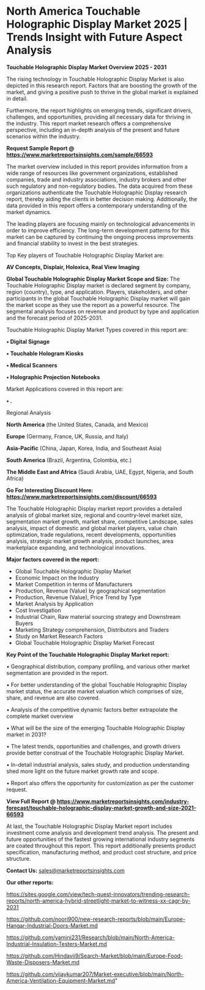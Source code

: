 # North America Touchable Holographic Display Market 2025 | Trends Insight with Future Aspect Analysis

<Strong> Touchable Holographic Display Market Overview 2025 - 2031</strong>

The rising technology in Touchable Holographic Display Market is also depicted in this research report. Factors that are boosting the growth of the market, and giving a positive push to thrive in the global market is explained in detail.

Furthermore, the report highlights on emerging trends, significant drivers, challenges, and opportunities, providing all necessary data for thriving in the industry. This report market research offers a comprehensive perspective, including an in-depth analysis of the present and future scenarios within the industry.

<strong>Request Sample Report @ <a href=https://www.marketreportsinsights.com/sample/66593>https://www.marketreportsinsights.com/sample/66593</a></strong>

The market overview included in this report provides information from a wide range of resources like government organizations, established companies, trade and industry associations, industry brokers and other such regulatory and non-regulatory bodies. The data acquired from these organizations authenticate the Touchable Holographic Display research report, thereby aiding the clients in better decision making. Additionally, the data provided in this report offers a contemporary understanding of the market dynamics.

The leading players are focusing mainly on technological advancements in order to improve efficiency. The long-term development patterns for this market can be captured by continuing the ongoing process improvements and financial stability to invest in the best strategies.

Top Key players of Touchable Holographic Display Market are:

<strong>AV Concepts, Displair, Holoxica, Real View Imaging</strong>

<strong><b>Global Touchable Holographic Display Market Scope and Size:</b></strong>
The Touchable Holographic Display market is declared segment by company, region (country), type, and application. Players, stakeholders, and other participants in the global Touchable Holographic Display market will gain the market scope as they use the report as a powerful resource. The segmental analysis focuses on revenue and product by type and application and the forecast period of 2025-2031.

Touchable Holographic Display Market Types covered in this report are:

<strong>• Digital Signage

• Touchable Hologram Kiosks

• Medical Scanners

• Holographic Projection Notebooks</strong>

Market Applications covered in this report are:

<strong>• .</strong> 

Regional Analysis

<strong>North America</strong> (the United States, Canada, and Mexico)

<strong>Europe</strong> (Germany, France, UK, Russia, and Italy)

<strong>Asia-Pacific</strong> (China, Japan, Korea, India, and Southeast Asia)

<strong>South America</strong> (Brazil, Argentina, Colombia, etc.)

<strong>The Middle East and Africa</strong> (Saudi Arabia, UAE, Egypt, Nigeria, and South Africa)

<strong>Go For Interesting Discount Here: <a href=https://www.marketreportsinsights.com/discount/66593>https://www.marketreportsinsights.com/discount/66593</a></strong>

The Touchable Holographic Display market report provides a detailed analysis of global market size, regional and country-level market size, segmentation market growth, market share, competitive Landscape, sales analysis, impact of domestic and global market players, value chain optimization, trade regulations, recent developments, opportunities analysis, strategic market growth analysis, product launches, area marketplace expanding, and technological innovations.

<strong><b>Major factors covered in the report:</b></strong>
<ul>
  <li>Global Touchable Holographic Display Market </li>
  <li>Economic Impact on the Industry</li>
  <li>Market Competition in terms of Manufacturers</li>
  <li>Production, Revenue (Value) by geographical segmentation</li>
  <li>Production, Revenue (Value), Price Trend by Type</li>
  <li>Market Analysis by Application</li>
  <li>Cost Investigation</li>
  <li>Industrial Chain, Raw material sourcing strategy and Downstream Buyers</li>
  <li>Marketing Strategy comprehension, Distributors and Traders</li>
  <li>Study on Market Research Factors</li>
  <li>Global Touchable Holographic Display Market Forecast</li>
</ul>

<strong><b>Key Point of the Touchable Holographic Display Market report:</b></strong>

• Geographical distribution, company profiling, and various other market segmentation are provided in the report.

• For better understanding of the global Touchable Holographic Display market status, the accurate market valuation which comprises of size, share, and revenue are also covered.

• Analysis of the competitive dynamic factors better extrapolate the complete market overview

• What will be the size of the emerging Touchable Holographic Display market in 2031?

• The latest trends, opportunities and challenges, and growth drivers provide better construal of the Touchable Holographic Display Market.

• In-detail industrial analysis, sales study, and production understanding shed more light on the future market growth rate and scope.

• Report also offers the opportunity for customization as per the customer request.

<strong><b>View Full Report @ <a href=https://www.marketreportsinsights.com/industry-forecast/touchable-holographic-display-market-growth-and-size-2021-66593>https://www.marketreportsinsights.com/industry-forecast/touchable-holographic-display-market-growth-and-size-2021-66593</a></b></strong>


At last, the Touchable Holographic Display Market report includes investment come analysis and development trend analysis. The present and future opportunities of the fastest growing international industry segments are coated throughout this report. This report additionally presents product specification, manufacturing method, and product cost structure, and price structure.

<strong>Contact Us:</strong>
sales@marketreportsinsights.com

<strong>Our other reports:</strong>

<a href=https://sites.google.com/view/tech-quest-innovators/trending-research-reports/north-america-hybrid-streetlight-market-to-witness-xx-cagr-by-2031>https://sites.google.com/view/tech-quest-innovators/trending-research-reports/north-america-hybrid-streetlight-market-to-witness-xx-cagr-by-2031</a>

<a href=https://github.com/noori900/new-research-reports/blob/main/Europe-Hangar-Industrial-Doors-Market.md>https://github.com/noori900/new-research-reports/blob/main/Europe-Hangar-Industrial-Doors-Market.md</a>

<a href=https://github.com/yamini231/Research/blob/main/North-America-Industrial-Insulation-Testers-Market.md>https://github.com/yamini231/Research/blob/main/North-America-Industrial-Insulation-Testers-Market.md</a>

<a href=https://github.com/Hindavii9/Search-Market/blob/main/Europe-Food-Waste-Disposers-Market.md>https://github.com/Hindavii9/Search-Market/blob/main/Europe-Food-Waste-Disposers-Market.md</a>

<a href=https://github.com/vijaykumar207/Market-executive/blob/main/North-America-Ventilation-Equipment-Market.md>https://github.com/vijaykumar207/Market-executive/blob/main/North-America-Ventilation-Equipment-Market.md</a>"
